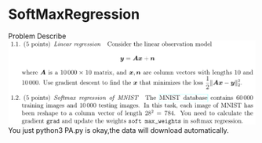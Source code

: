 # SoftMaxRegression
Problem Describe
![image](https://github.com/Miraclemin/SoftMaxRegression/blob/master/SoftMaxR/ProblemDescribe.png)
You just python3 PA.py is okay,the data will download automatically.

